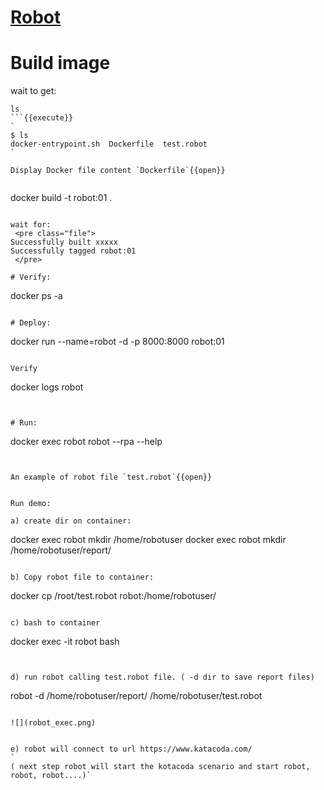 # [Robot](https://robotframework.org/)



# Build image

wait to get:
```
ls
```{{execute}}
`
$ ls
docker-entrypoint.sh  Dockerfile  test.robot
`

Display Docker file content `Dockerfile`{{open}}


```
docker build -t robot:01 .
```{{execute}}

wait for:
 <pre class="file">
Successfully built xxxxx
Successfully tagged robot:01
 </pre>

# Verify:
```
docker ps -a
```{{execute}}

# Deploy:
```
docker run --name=robot -d -p 8000:8000 robot:01
```{{execute}}

Verify
```
docker logs robot
```{{execute}}


# Run:
```
docker exec robot robot --rpa --help
```{{execute}}


An example of robot file `test.robot`{{open}}


Run demo:

a) create dir on container:
```
docker exec robot mkdir /home/robotuser
docker exec robot mkdir /home/robotuser/report/

```{{execute}}

b) Copy robot file to container:
```
docker cp /root/test.robot robot:/home/robotuser/
```{{execute}}

c) bash to container
```
docker exec -it robot bash
```{{execute}}


d) run robot calling test.robot file. ( -d dir to save report files)
```
robot -d  /home/robotuser/report/ /home/robotuser/test.robot
```{{execute}}

![](robot_exec.png)


e) robot will connect to url https://www.katacoda.com/
`
( next step robot will start the kotacoda scenario and start robot, robot, robot....)`